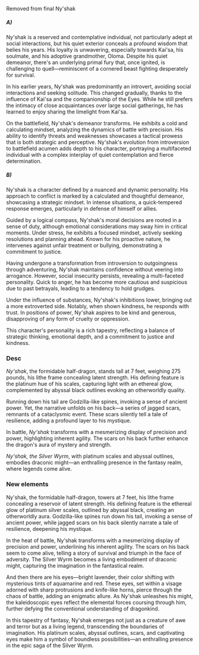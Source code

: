 Removed from final Ny'shak
##### A)
Ny'shak is a reserved and contemplative individual, not particularly adept at social interactions, but his quiet exterior conceals a profound wisdom that belies his years. His loyalty is unwavering, especially towards Kai'sa, his soulmate, and his adoptive grandmother, Oloma. Despite his quiet demeanor, there's an underlying primal fury that, once ignited, is challenging to quell—reminiscent of a cornered beast fighting desperately for survival.

In his earlier years, Ny'shak was predominantly an introvert, avoiding social interactions and seeking solitude. This changed gradually, thanks to the influence of Kai'sa and the companionship of the Eyes. While he still prefers the intimacy of close acquaintances over large social gatherings, he has learned to enjoy sharing the limelight from Kai'sa.

On the battlefield, Ny'shak's demeanor transforms. He exhibits a cold and calculating mindset, analyzing the dynamics of battle with precision. His ability to identify threats and weaknesses showcases a tactical prowess that is both strategic and perceptive. Ny'shak's evolution from introversion to battlefield acumen adds depth to his character, portraying a multifaceted individual with a complex interplay of quiet contemplation and fierce determination.

##### B)
Ny'shak is a character defined by a nuanced and dynamic personality. His approach to conflict is marked by a calculated and thoughtful demeanor, showcasing a strategic mindset. In intense situations, a quick-tempered response emerges, particularly in defense of himself or allies.

Guided by a logical compass, Ny'shak's moral decisions are rooted in a sense of duty, although emotional considerations may sway him in critical moments. Under stress, he exhibits a focused mindset, actively seeking resolutions and planning ahead. Known for his proactive nature, he intervenes against unfair treatment or bullying, demonstrating a commitment to justice.

Having undergone a transformation from introversion to outgoingness through adventuring, Ny'shak maintains confidence without veering into arrogance. However, social insecurity persists, revealing a multi-faceted personality. Quick to anger, he has become more cautious and suspicious due to past betrayals, leading to a tendency to hold grudges.

Under the influence of substances, Ny'shak's inhibitions lower, bringing out a more extroverted side. Notably, when shown kindness, he responds with trust. In positions of power, Ny'shak aspires to be kind and generous, disapproving of any form of cruelty or oppression.

This character's personality is a rich tapestry, reflecting a balance of strategic thinking, emotional depth, and a commitment to justice and kindness.

### Desc
_Ny'shak_, the formidable half-dragon, stands tall at 7 feet, weighing 275 pounds, his lithe frame concealing latent strength. His defining feature is the platinum hue of his scales, capturing light with an ethereal glow, complemented by abyssal black outlines evoking an otherworldly quality.

Running down his tail are Godzilla-like spines, invoking a sense of ancient power. Yet, the narrative unfolds on his back—a series of jagged scars, remnants of a cataclysmic event. These scars silently tell a tale of resilience, adding a profound layer to his mystique.

In battle, _Ny'shak_ transforms with a mesmerizing display of precision and power, highlighting inherent agility. The scars on his back further enhance the dragon's aura of mystery and strength.

_Ny'shak, the Silver Wyrm_, with platinum scales and abyssal outlines, embodies draconic might—an enthralling presence in the fantasy realm, where legends come alive.

### New elements

Ny'shak, the formidable half-dragon, towers at 7 feet, his lithe frame concealing a reservoir of latent strength. His defining feature is the ethereal glow of platinum silver scales, outlined by abyssal black, creating an otherworldly aura. Godzilla-like spines run down his tail, invoking a sense of ancient power, while jagged scars on his back silently narrate a tale of resilience, deepening his mystique.

In the heat of battle, Ny'shak transforms with a mesmerizing display of precision and power, underlining his inherent agility. The scars on his back seem to come alive, telling a story of survival and triumph in the face of adversity. The Silver Wyrm becomes a living embodiment of draconic might, capturing the imagination in the fantastical realm.

And then there are his eyes—bright lavender, their color shifting with mysterious tints of aquamarine and red. These eyes, set within a visage adorned with sharp protrusions and knife-like horns, pierce through the chaos of battle, adding an enigmatic allure. As Ny'shak unleashes his might, the kaleidoscopic eyes reflect the elemental forces coursing through him, further defying the conventional understanding of dragonkind.

In this tapestry of fantasy, Ny'shak emerges not just as a creature of awe and terror but as a living legend, transcending the boundaries of imagination. His platinum scales, abyssal outlines, scars, and captivating eyes make him a symbol of boundless possibilities—an enthralling presence in the epic saga of the Silver Wyrm.
